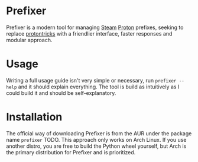# Prefixer
Prefixer is a modern tool for managing [Steam](https://store.steampowered.com/) [Proton](https://github.com/ValveSoftware/Proton) prefixes, seeking to replace [protontricks](https://github.com/Matoking/protontricks) with a friendlier interface, faster responses and modular approach.

# Usage
Writing a full usage guide isn't very simple or necessary, run `prefixer --help` and it should explain everything. The tool is build as intuitively as I could build it and should be self-explanatory.

# Installation
The official way of downloading Prefixer is from the AUR under the package name `prefixer` TODO. This approach only works on Arch Linux. If you use another distro, you are free to build the Python wheel yourself, but Arch is the primary distribution for Prefixer and is prioritized.

